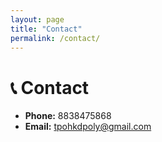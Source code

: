 ```yaml
---
layout: page
title: "Contact"
permalink: /contact/
---
```


# 📞 Contact

- **Phone:** 8838475868  
- **Email:** [tpohkdpoly@gmail.com](mailto:tpohkdpoly@gmail.com)  
